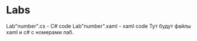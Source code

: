 # Labs
Lab"number".cs - C# code
Lab"number".xaml - xaml code
Тут будут файлы xaml и c# с номерами лаб. 
